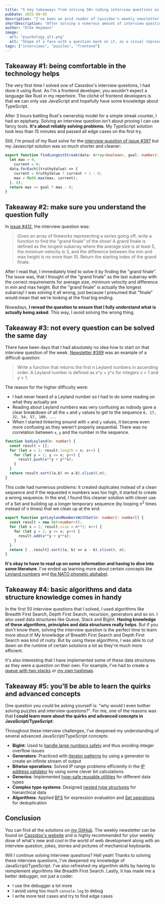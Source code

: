 ```yaml
---
title: "5 key takeaways from solving 50+ coding interview questions as a frontend developer"
pubDate: 2025-08-05
description: "I've been an avid reader of Cassidoo's weekly newsletter for some time now. Part of her newsletter is a weekly interview question that I've started to solve. Here's 5 takeaways about solving these questions and why it has made me a better developer."
shortDescription: "After solving a numerous amount of interview questions, it's time to look back at what I've learned"
author: "Elke Heymans"
image:
  url: "psychology_alt.png"
  alt: "Shape of a face with a question mark on it, as a visual representation of an interview question"
tags: ["interviews", "puzzles", "frontend"]
---
```


## Takeaway #1: being comfortable in the technology helps

The very first time I solved one of Cassidoo's interview questions, I had done it using Rust.
As I'm a frontend developer, you wouldn't expect a language like Rust in my repertoire.
The cliché of frontend developers is that we can only use JavaScript and hopefully have some knowledge about TypeScript.

After 3 hours battling Rust's ownership model for a simple streak counter, I had an epiphany.
Solving an interview question isn't about proving I can use fancy tools.
**It's about reliably solving problems**.
My TypeScript solution took less than 15 minutes and passed all edge cases on the first try.

Still, I'm proud of my Rust solve for the [interview question of issue #397](https://buttondown.com/cassidoo/archive/this-present-moment-was-once-the-unimaginable/) but my Javascript solution was so much shorter and cleaner:

```typescript
export function findLongestStreak(data: Array<boolean>, goal: number): number {
  let max = 0,
    current = 0;
  data.forEach((truthyValue) => {
    current = truthyValue ? current + 1 : 0;
    max = Math.max(max, current);
  }, 0);
  return max >= goal ? max : 0;
}
```

## Takeaway #2: make sure you understand the question fully

In [issue #412](https://buttondown.com/cassidoo/archive/a-genius-is-the-one-most-like-himself-thelonious/), the interview question was:

> Given an array of fireworks representing a series going off, write a function to find the "grand finale" of the show! A grand finale is defined as the longest subarray where the average size is at least 5, the minimum velocity is 3, and the difference between the min and max height is no more than 10. Return the starting index of the grand finale.

After I read that, I immediately tried to solve it by finding the "grand finale".
The issue was, that I thought of the "grand finale" as the last subarray with the correct requirements for average size, minimum velocity and difference in min and max height.
But the "grand finale" is actually the longest subarray!
I was solving it all wrong, just because I presumed that "finale" would mean that we're looking at the final big ending.

Nowadays, **I reread the question to ensure that I fully understand what is actually being asked**.
This way, I avoid solving the wrong thing.

## Takeaway #3: not every question can be solved the same day

There have been days that I had absolutely no idea how to start on that interview question of the week.
[Newsletter #399](https://buttondown.com/cassidoo/archive/8-you-can-have-a-plan-but-you-have-to-be-flexible/#:~:text=Interview%20question%20of%20the%20week) was an example of a difficult question:

> Write a function that returns the first n Leyland numbers in ascending order. A Leyland number is defined as x^y + y^x for integers x > 1 and y > 1.

The reason for the higher difficulty were:

- I had never heard of a Leyland number so I had to do some reading on what they actually are
- Reading about Leyland numbers was very confusing as nobody gave a clear breakdown of all the `x` and `y` values to get to the sequence `8, 17, 32, 54, 57, 100, ...`
- When I started tinkering around with `x` and `y` values, it became even more confusing as they weren't properly sequential. There was no correlation between `x`, `y` and the number in the sequence.

```typescript
function badLeyland(n: number) {
  const result = [];
  for (let x = 2; result.length < n; x++) {
    for (let y = 2; y <= x; y++) {
      result.push(x**y + y**x); 
    }
  }
  return result.sort((a,b) => a-b).slice(0,n); 
}
```

This code had numerous problems: it created duplicates instead of a clean sequence and if the requested n numbers was too high, it started to create a wrong sequence.
In the end, I found this cleaner solution with clever use of a Set and building up a longer temporary sequence (by looping n<sup>2</sup> times instead of n times) that we clean up at the end:

```typescript
export function getLeylandNumbersWithSet(n: number): number[] {
  const result = new Set<number>();
  for (let x = 2; result.size < n**2; x++) {
    for (let y = 2; y <= x; y++) {
      result.add(x**y + y**x);
    }
  }
  return [...result].sort((a, b) => a - b).slice(0, n);
}
```

**It's okay to have to read up on some information and having to dive into some literature**.
I've ended up learning more about certain concepts like [Leyland numbers](https://github.com/ElkeCodes/rendezvous-with-cassidoo-interview-questions/blob/7771c0bde200442d1fa4d0c93974621c8dab585d/src/days/0399-leyland-numbers/get-leyland-numbers.ts) and [the NATO phonetic alphabet](https://github.com/ElkeCodes/rendezvous-with-cassidoo-interview-questions/blob/7771c0bde200442d1fa4d0c93974621c8dab585d/src/days/0387-nato-phonetic-alphabet/natoify.ts).

## Takeaway #4: basic algorithms and data structure knowledge comes in handy

In the first 50 interview questions that I solved, I used algorithms like Breadth First Search, Depth First Search, recursion, generators and so on. 
I also used data structures like Queue, Stack and BigInt.
**Having knowledge of these algorithms, principles and data structures really helps**.
But if you don't know them, solving the interview question is the perfect time to learn more about it!
My knowledge of Breadth First Search and Depth First Search was kind of rusty.
But by using these algorithms, I was able to cut down on the runtime of certain solutions a lot as they're much more efficient.

It's also interesting that I have implemented some of these data structures as they were a question on their own.
For example, I've had to create a [queue with two stacks](https://github.com/ElkeCodes/rendezvous-with-cassidoo-interview-questions/blob/7771c0bde200442d1fa4d0c93974621c8dab585d/src/days/0005-queue-with-two-stacks/queue-with-two-stacks.ts) or [my own hashmap](https://github.com/ElkeCodes/rendezvous-with-cassidoo-interview-questions/blob/7771c0bde200442d1fa4d0c93974621c8dab585d/src/days/0238-hashmap-reimplemented/elkes-hashmap.ts).

## Takeaway #5: you'll be able to learn the quirks and advanced concepts

One question you could be asking yourself is: "why would I even bother solving puzzles and interview questions?".
For me, one of the reasons was that **I could learn more about the quirks and advanced concepts in JavaScript/TypeScript**:

Throughout these interview challenges, I've deepened my understanding of several advanced JavaScript/TypeScript concepts:

- **BigInt**: Used to [handle large numbers safely](https://developer.mozilla.org/en-US/docs/Web/JavaScript/Reference/Global_Objects/BigInt) and thus avoiding integer overflow issues
- **Generators**: Practiced with [iterator patterns](https://github.com/ElkeCodes/rendezvous-with-cassidoo-interview-questions/blob/7771c0bde200442d1fa4d0c93974621c8dab585d/src/days/0408-traffic-sequence/is-valid-traffic-sequence.ts) by using a generator to create an infinite stream of output
- **Bitwise operations**: Solved IP range problems efficiently in the [IP address validator](https://github.com/ElkeCodes/rendezvous-with-cassidoo-interview-questions/blob/7771c0bde200442d1fa4d0c93974621c8dab585d/src/days/0204-ip-address-in-range/in-range.ts) by using some clever bit calculations
- **Generics**: Implemented [type-safe reusable utilities](https://github.com/ElkeCodes/rendezvous-with-cassidoo-interview-questions/blob/7771c0bde200442d1fa4d0c93974621c8dab585d/src/days/shared/partition.ts) for different data types
- **Complex type systems**: Designed [nested type structures](https://github.com/ElkeCodes/rendezvous-with-cassidoo-interview-questions/blob/7771c0bde200442d1fa4d0c93974621c8dab585d/src/days/0407-nest-array/nest-array.ts) for hierarchical data
- **Algorithms**: Applied [BFS](https://github.com/ElkeCodes/rendezvous-with-cassidoo-interview-questions/blob/7771c0bde200442d1fa4d0c93974621c8dab585d/src/days/0404-add-operators/add-operators.ts) for expression evaluation and [Set operations](https://github.com/ElkeCodes/rendezvous-with-cassidoo-interview-questions/blob/7771c0bde200442d1fa4d0c93974621c8dab585d/src/days/0346-unique-sum/unique-sum.ts) for deduplication

## Conclusion

You can find all the solutions on [my GitHub](https://github.com/ElkeCodes/rendezvous-with-cassidoo-interview-questions/tree/main/src/days).
The weekly newsletter can be found on [Cassidoo's website](https://cassidoo.co/newsletter/) and is highly recommended for your weekly dose of what's new and cool in the world of web development along with an interview question, jokes, stories and pictures of mechanical keyboards.

Will I continue solving interview questions?
Hell yeah!
Thanks to solving these interview questions, I've deepened my knowledge of JavaScript/TypeScript.
I've also refreshed my algorithm skills by having to reimplement algorithms like Breadth First Search.
Lastly, it has made me a better debugger, not just a coder:
- I use the debugger a lot more
- I avoid using too much `console.log` to debug
- I write more test cases and try to find edge cases
